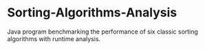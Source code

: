 # Sorting-Algorithms-Analysis
Java program benchmarking the performance of six classic sorting algorithms with runtime analysis.
